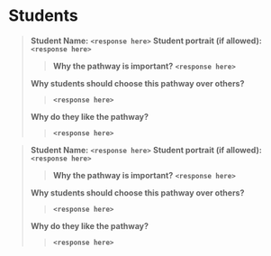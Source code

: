 # Students

> **Student Name:** __`<response here>`__
> **Student portrait (if allowed):** __`<response here>`__
> > **Why the pathway is important?**
> > __`<response here>`__
>
> **Why students should choose this pathway over others?**
> > __`<response here>`__
>
> **Why do they like the pathway?**
> > __`<response here>`__
>

> **Student Name:** __`<response here>`__
> **Student portrait (if allowed):** __`<response here>`__
> > **Why the pathway is important?**
> > __`<response here>`__
>
> **Why students should choose this pathway over others?**
> > __`<response here>`__
>
> **Why do they like the pathway?**
> > __`<response here>`__
>
